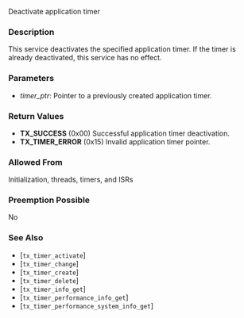 Deactivate application timer

### Description

This service deactivates the specified application timer. If the timer is already deactivated, this service has no effect.

### Parameters

- *timer_ptr*: Pointer to a previously created application timer.

### Return Values

- **TX_SUCCESS** (0x00) Successful application timer deactivation.
- **TX_TIMER_ERROR** (0x15) Invalid application timer pointer.

### Allowed From

Initialization, threads, timers, and ISRs

### Preemption Possible

No

### See Also

- [`tx_timer_activate`]
- [`tx_timer_change`]
- [`tx_timer_create`]
- [`tx_timer_delete`]
- [`tx_timer_info_get`]
- [`tx_timer_performance_info_get`]
- [`tx_timer_performance_system_info_get`]

